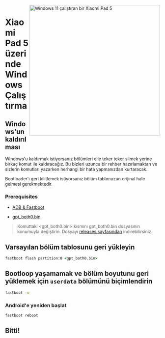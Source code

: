 <img align="right" src="https://raw.githubusercontent.com/erdilS/Port-Windows-11-Xiaomi-Pad-5/main/nabu.png" width="425" alt="Windows 11 çalıştıran bir Xiaomi Pad 5">

# Xiaomi Pad 5 üzerinde Windows Çalıştırma

## Windows'un kaldırılması

Windows'u kaldırmak istiyorsanız bölümleri elle teker teker silmek yerine birkaç komut ile kaldıracağız. Bu bizleri uzunca bir rehber hazırlamaktan ve sizlerin komutları yazarken herhangi bir hata yapmanızdan kurtaracak.

Bootloader'ı geri kilitlemek istiyorsanız bölüm tablonuzun orijinal hale gelmesi gerekmektedir.

### Prerequisites

- [ADB & Fastboot](https://developer.android.com/studio/releases/platform-tools)
  
- [gpt_both0.bin](https://github.com/erdilS/Port-Windows-11-Xiaomi-Pad-5/releases/download/1.0/gpt_both0.bin)


> Komuttaki <gpt_both0.bin> kısmını gpt_both0.bin dosyasının konumuyla değiştirin. Dosyayı [releases sayfasından](../../../../releases/) indirebilirsiniz.


## Varsayılan bölüm tablosunu geri yükleyin

```cmd
fastboot flash partition:0 <gpt_both0.bin>
```

## Bootloop yaşamamak ve bölüm boyutunu geri yüklemek için ```userdata``` bölümünü biçimlendirin
```cmd
fastboot -w
```
### Android'e yeniden başlat
```cmd
fastboot reboot 
```
## Bitti!
